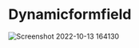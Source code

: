 # Dynamicformfield

![Screenshot 2022-10-13 164130](https://user-images.githubusercontent.com/113756319/195581684-86ef1473-a262-4a66-8975-47ab160b5512.png)
